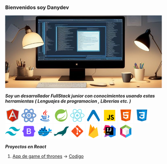 ### Bienvenidos soy Danydev ###
![Banner](banner-main.jpg)   

***Soy un desarrollador FullStack junior con conocimientos usando estas herramientas ( Lenguajes de programacion , Librerias etc. )***   
    
![Angular](angular.svg)
![React](react.svg)
![Java](java.svg)
![Spring Boot](spring-boot.svg)
![React Native](react-native.svg)
![Expo](expo.svg)
![Javascript](javascript.svg)
![Html](html.svg)
![Css](css.svg)
![Tailwindcss](tailwindcss.svg)
![Bootstrap](bootstrap.svg)
![Docker](docker.svg)
![Mariadb](mariadb.svg)
![Git](git.svg)
![Firebase](firebase.svg)
![Intellij Idea](intellij-idea.svg)
![Netbeans](netbeans.svg)

***Proyectos en React***
1. [App de game of thrones](https://main--benevolent-pie-fe57e0.netlify.app/)   ->   [Codigo](https://github.com/isDanydev/app-game-of-thrones)
